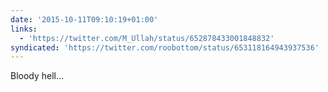 ```yaml
---
date: '2015-10-11T09:10:19+01:00'
links:
  - 'https://twitter.com/M_Ullah/status/652878433001848832'
syndicated: 'https://twitter.com/roobottom/status/653118164943937536'
---
```

Bloody hell… 
